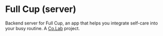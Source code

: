 # Full Cup (server)
Backend server for Full Cup, an app that helps you integrate self-care into your busy routine. A [Co.Lab](https://joincolab.io) project.
